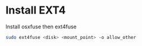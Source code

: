 # Install EXT4

Install osxfuse then ext4fuse

```bash
sudo ext4fuse <disk> <mount_point> -o allow_other
```